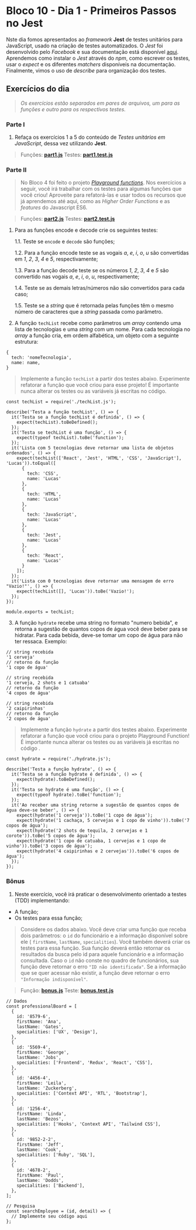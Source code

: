 # Bloco 10 - Dia 1 - Primeiros Passos no Jest

Nste dia fomos apresentados ao *framework* **Jest** de testes unitários para JavaScript, usado na criação de testes automatizados. O *Jest* foi desenvolvido pelo *Facebook* e sua documentação está disponível [aqui](https://jestjs.io/). Aprendemos como instalar o *Jest* através do *npm*, como escrever os testes, usar o *expect* e os diferentes *matchers* disponíveis na documentação. Finalmente, vimos o uso de *describe* para organização dos testes.

## Exercícios do dia

> *Os exercícios estão separados em pares de arquivos, um para as funções e outro para os respectivos testes.*

### Parte I

1. Refaça os exercícios 1 a 5 do conteúdo de *Testes unitários em JavaScript*, dessa vez utilizando **Jest**.
> Funções: [**part1.js**](https://github.com/tiagosathler/trybe-exercises/blob/master/fundamentos/bloco-10-testes-automatizados-com-jest/dia-1-primeiros-passos-no-jest/scripts/part1.js)
> Testes: [**part1.test.js**](https://github.com/tiagosathler/trybe-exercises/blob/master/fundamentos/bloco-10-testes-automatizados-com-jest/dia-1-primeiros-passos-no-jest/tests/part1.test.js)

### Parte II

> No Bloco 4 foi feito o projeto [*Playground functions*](https://github.com/tiagosathler/trybe-exercises/tree/master/fundamentos/bloco-04-introdu%C3%A7%C3%A3o-%C3%A0-javascript-e-l%C3%B3gica-de-programa%C3%A7%C3%A3o/dia-5-projeto-playground-functions). Nos exercícios a seguir, você irá trabalhar com os testes para algumas funções que você criou! Aproveite para refatorá-las e usar todos os recursos que já aprendemos até aqui, como as *Higher Order Functions* e as *features* do Javascript ES6.

> Funções: [**part2.js**](https://github.com/tiagosathler/trybe-exercises/blob/master/fundamentos/bloco-10-testes-automatizados-com-jest/dia-1-primeiros-passos-no-jest/scripts/part2.js)
> Testes: [**part2.test.js**](https://github.com/tiagosathler/trybe-exercises/blob/master/fundamentos/bloco-10-testes-automatizados-com-jest/dia-1-primeiros-passos-no-jest/tests/part2.test.js)

1. Para as funções encode e decode crie os seguintes testes:

   1.1. Teste se `encode` e `decode` são funções;

   1.2. Para a função encode teste se as vogais *a*, *e*, *i*, *o*, *u* são convertidas em *1*, *2*, *3*, *4* e *5*, respectivamente;

   1.3. Para a função decode teste se os números *1*, *2*, *3*, *4* e *5* são convertido nas vogais *a*, *e*, *i*, *o*, *u*, respectivamente;

   1.4. Teste se as demais letras/números não são convertidos para cada caso;

   1.5. Teste se a *string* que é retornada pelas funções têm o mesmo número de caracteres que a *string* passada como parâmetro.

2. A função `techList` recebe como parâmetros um *array* contendo uma lista de tecnologias e uma *string* com um nome. Para cada tecnologia no *array* a função cria, em ordem alfabética, um objeto com a seguinte estrutura:
```
{
  tech: 'nomeTecnologia',
  name: name,
}
```
> Implemente a função `techList` a partir dos testes abaixo. Experimente refatorar a função que você criou para esse projeto! É importante nunca alterar os testes ou as variáveis já escritas no código.
```
const techList = require('./techList.js');

describe('Testa a função techList', () => {
  it('Testa se a função techList é definida', () => {
    expect(techList).toBeDefined();
  });
  it('Testa se techList é uma função', () => {
    expect(typeof techList).toBe('function');
  });
  it('Lista com 5 tecnologias deve retornar uma lista de objetos ordenados', () => {
    expect(techList(['React', 'Jest', 'HTML', 'CSS', 'JavaScript'], 'Lucas')).toEqual([
      {
        tech: 'CSS',
        name: 'Lucas'
      },
      {
        tech: 'HTML',
        name: 'Lucas'
      },
      {
        tech: 'JavaScript',
        name: 'Lucas'
      },
      {
        tech: 'Jest',
        name: 'Lucas'
      },
      {
        tech: 'React',
        name: 'Lucas'
      }
    ]);
  });
  it('Lista com 0 tecnologias deve retornar uma mensagem de erro "Vazio!"', () => {
    expect(techList([], 'Lucas')).toBe('Vazio!');
  });
});

module.exports = techList;
```

3. A função `hydrate` recebe uma string no formato "numero bebida", e retorna a sugestão de quantos copos de água você deve beber para se hidratar. Para cada bebida, deve-se tomar um copo de água para não ter ressaca. Exemplo:
```
// string recebida
'1 cerveja'
// retorno da função
'1 copo de água'

// string recebida
'1 cerveja, 2 shots e 1 catuaba'
// retorno da função
'4 copos de água'

// string recebida
'2 caipirinhas'
// retorno da função
'2 copos de água'
```
> Implemente a função `hydrate` a partir dos testes abaixo. Experimente refatorar a função que você criou para o projeto Playground Function! É importante nunca alterar os testes ou as variáveis já escritas no código .
```
const hydrate = require('./hydrate.js');

describe('Testa a função hydrate', () => {
  it('Testa se a função hydrate é definida', () => {
    expect(hydrate).toBeDefined();
  });
  it('Testa se hydrate é uma função', () => {
    expect(typeof hydrate).toBe('function');
  });
  it('Ao receber uma string retorne a sugestão de quantos copos de água deve-se beber', () => {
    expect(hydrate('1 cerveja')).toBe('1 copo de água');
    expect(hydrate('1 cachaça, 5 cervejas e 1 copo de vinho')).toBe('7 copos de água');
    expect(hydrate('2 shots de tequila, 2 cervejas e 1 corote')).toBe('5 copos de água');
    expect(hydrate('1 copo de catuaba, 1 cervejas e 1 copo de vinho')).toBe('3 copos de água');
    expect(hydrate('4 caipirinhas e 2 cervejas')).toBe('6 copos de água');
  });
});
```

### Bônus

1. Neste exercício, você irá praticar o desenvolvimento orientado a testes (TDD) implementando:
  * A função;
  * Os testes para essa função;

> Considere os dados abaixo. Você deve criar uma função que receba dois parâmetros: o `id` do funcionário e a informação disponível sobre ele ( `firstName`, `lastName`, `specialities`). Você também deverá criar os testes para essa função. Sua função deverá então retornar os resultados da busca pelo id para aquele funcionário e a informação consultada. Caso o `id` não conste no quadro de funcionários, sua função deve retornar o erro `"ID não identificada"`. Se a informação que se quer acessar não existir, a função deve retornar o erro `"Informação indisponível"`.

> Função: [**bonus.js**](https://github.com/tiagosathler/trybe-exercises/blob/master/fundamentos/bloco-10-testes-automatizados-com-jest/dia-1-primeiros-passos-no-jest/scripts/bonus.js)
> Teste: [**bonus.test.js**](https://github.com/tiagosathler/trybe-exercises/blob/master/fundamentos/bloco-10-testes-automatizados-com-jest/dia-1-primeiros-passos-no-jest/tests/bonus.test.js)
```
// Dados
const professionalBoard = [
  {
    id: '8579-6',
    firstName: 'Ana',
    lastName: 'Gates',
    specialities: ['UX', 'Design'],
  },
  {
    id: '5569-4',
    firstName: 'George',
    lastName: 'Jobs',
    specialities: ['Frontend', 'Redux', 'React', 'CSS'],
  },
  {
    id: '4456-4',
    firstName: 'Leila',
    lastName: 'Zuckerberg',
    specialities: ['Context API', 'RTL', 'Bootstrap'],
  },
  {
    id: '1256-4',
    firstName: 'Linda',
    lastName: 'Bezos',
    specialities: ['Hooks', 'Context API', 'Tailwind CSS'],
  },
  {
    id: '9852-2-2',
    firstName: 'Jeff',
    lastName: 'Cook',
    specialities: ['Ruby', 'SQL'],
  },
  {
    id: '4678-2',
    firstName: 'Paul',
    lastName: 'Dodds',
    specialities: ['Backend'],
  },
];

// Pesquisa
const searchEmployee = (id, detail) => {
  // Implemente seu código aqui
};
```